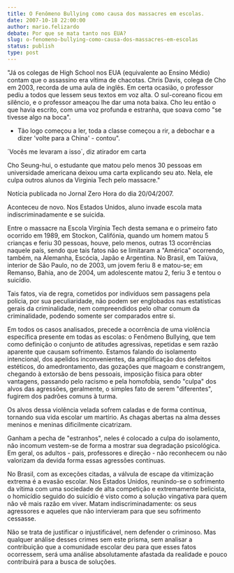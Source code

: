 ```yaml
---
title: O Fenômeno Bullying como causa dos massacres em escolas.
date: 2007-10-18 22:00:00
author: mario.felizardo
debate: Por que se mata tanto nos EUA?
slug: o-fenomeno-bullying-como-causa-dos-massacres-em-escolas
status: publish 
type: post
---
```


"Já os colegas de High School nos EUA (equivalente ao Ensino Médio) contam que o assassino era vítima de chacotas. Chris Davis, colega de Cho em 2003, recorda de uma aula de inglês. Em certa ocasião, o professor pediu a todos que lessem seus textos em voz alta. O sul-coreano ficou em silêncio, e o professor ameaçou lhe dar uma nota baixa. Cho leu então o que havia escrito, com uma voz profunda e estranha, que soava como "se tivesse algo na boca".   

- Tão logo começou a ler, toda a classe começou a rir, a debochar e a dizer 'volte para a China' - contou".  

´Vocês me levaram a isso´, diz atirador em carta  

Cho Seung-hui, o estudante que matou pelo menos 30 pessoas em universidade americana deixou uma carta explicando seu ato. Nela, ele culpa outros alunos da Virginia Tech pelo massacre."  

Notícia publicada no Jornal Zero Hora do dia 20/04/2007.  

  

Aconteceu de novo. Nos Estados Unidos, aluno invade escola mata indiscriminadamente e se suicida.   

Entre o massacre na Escola Virgínia Tech desta semana e o primeiro fato ocorrido em 1989, em Stockon, Califónia, quando um homem matou 5 crianças e feriu 30 pessoas, houve, pelo menos, outras 13 ocorrências naquele país, sendo que tais fatos não se limitaram a "América" ocorrendo, também, na Alemanha, Escócia, Japão e Argentina. No Brasil, em Taiúva, interior de São Paulo, no de 2003, um jovem feriu 8 e matou-se; em Remanso, Bahia, ano de 2004, um adolescente matou 2, feriu 3 e tentou o suicídio.  

Tais fatos, via de regra, cometidos por indivíduos sem passagens pela polícia, por sua peculiaridade, não podem ser englobados nas estatísticas gerais da criminalidade, nem compreendidos pelo olhar comum da criminalidade, podendo somente ser comparados entre si.  

Em todos os casos analisados, precede a ocorrência de uma violência específica presente em todas as escolas: o Fenômeno Bullying, que tem como definição o conjunto de atitudes agressivas, repetidas e sem razão aparente que causam sofrimento. Estamos falando do isolamento intencional, dos apelidos inconvenientes, da amplificação dos defeitos estéticos, do amedrontamento, das gozações que magoam e constrangem, chegando à extorsão de bens pessoais, imposição física para obter vantagens, passando pelo racismo e pela homofobia, sendo "culpa" dos alvos das agressões, geralmente, o simples fato de serem "diferentes", fugirem dos padrões comuns à turma.  

Os alvos dessa violência velada sofrem caladas e de forma contínua, tornando sua vida escolar um martírio. As chagas abertas na alma desses meninos e meninas dificilmente cicatrizam.  

Ganham a pecha de "estranhos", neles é colocado a culpa do isolamento, não incomum vestem-se de forma a mostrar sua degradação psicológica. Em geral, os adultos - pais, professores e direção - não reconhecem ou não valorizam da devida forma essas agressões contínuas.  

No Brasil, com as exceções citadas, a válvula de escape da vitimização extrema é a evasão escolar. Nos Estados Unidos, reunindo-se o sofrimento da vítima com uma sociedade de alta competição e extremamente belicista, o homicídio seguido do suicídio é visto como a solução vingativa para quem não vê mais razão em viver. Matam indiscriminadamente: os seus agressores e aqueles que não intervieram para que seu sofrimento cessasse.  

Não se trata de justificar o injustificável, nem defender o criminoso. Mas qualquer análise desses crimes sem este prisma, sem analisar a contribuição que a comunidade escolar deu para que esses fatos ocorressem, será uma análise absolutamente afastada da realidade e pouco contribuirá para a busca de soluções.
